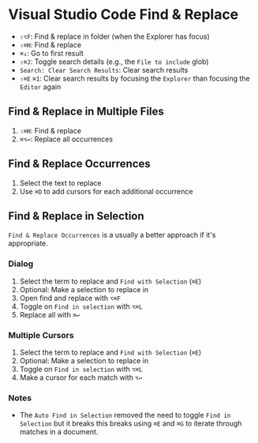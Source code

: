 # Visual Studio Code Find & Replace

- `⇧⌥F`: Find & replace in folder (when the Explorer has focus)
- `⇧⌘H`: Find & replace
- `⌘↓`: Go to first result
- `⇧⌘J`: Toggle search details (e.g., the `File to include` glob)
- `Search: Clear Search Results`: Clear search results
- `⇧⌘E` `⌘1`: Clear search results by focusing the `Explorer` than focusing the `Editor` again

## Find & Replace in Multiple Files

1. `⇧⌘H`: Find & replace
2. `⌘⌥↩`: Replace all occurrences

## Find & Replace Occurrences

1. Select the text to replace
2. Use `⌘D` to add cursors for each additional occurrence

## Find & Replace in Selection

`Find & Replace Occurrences` is a usually a better approach if it's appropriate.

### Dialog

1. Select the term to replace and `Find with Selection` (`⌘E`)
2. Optional: Make a selection to replace in
3. Open find and replace with `⌥⌘F`
4. Toggle on `Find in selection` with `⌥⌘L`
5. Replace all with `⌘↩`

### Multiple Cursors

1. Select the term to replace and `Find with Selection` (`⌘E`)
2. Optional: Make a selection to replace in
3. Toggle on `Find in selection` with `⌥⌘L`
4. Make a cursor for each match with `⌥↩`

### Notes

- The `Auto Find in Selection` removed the need to toggle `Find in Selection` but it breaks this breaks using `⌘E` and `⌘G` to iterate through matches in a document.

